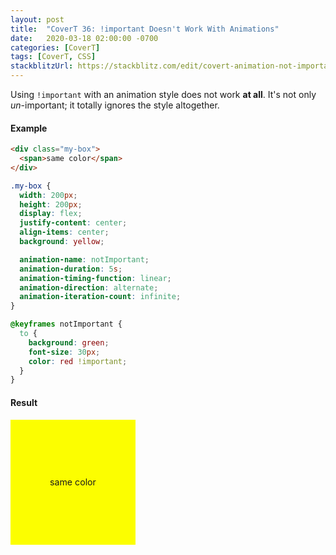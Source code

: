 ```yaml
---
layout: post
title:  "CoverT 36: !important Doesn't Work With Animations"
date:   2020-03-18 02:00:00 -0700
categories: [CoverT]
tags: [CoverT, CSS]
stackblitzUrl: https://stackblitz.com/edit/covert-animation-not-important?file=style.css
---
```


Using `!important` with an animation style does not work **at all**. It's not only _un_-important; it totally ignores the style altogether.

#### Example

```html
<div class="my-box">
  <span>same color</span>
</div>
```

```css
.my-box {
  width: 200px;
  height: 200px;
  display: flex;
  justify-content: center;
  align-items: center;
  background: yellow;

  animation-name: notImportant;
  animation-duration: 5s;
  animation-timing-function: linear;
  animation-direction: alternate;
  animation-iteration-count: infinite;
}

@keyframes notImportant {
  to {
    background: green;
    font-size: 30px;
    color: red !important;
  }
}
```

#### Result

<style>
.my-box {
  width: 200px;
  height: 200px;
  display: flex;
  justify-content: center;
  align-items: center;
  background: yellow;

  animation-name: notImportant;
  animation-duration: 5s;
  animation-timing-function: linear;
  animation-direction: alternate;
  animation-iteration-count: infinite;
}

@keyframes notImportant {
  to {
    background: green;
    font-size: 30px;
    color: red !important;
  }
}
</style>

<div class="my-box">
  <span>same color</span>
</div>
